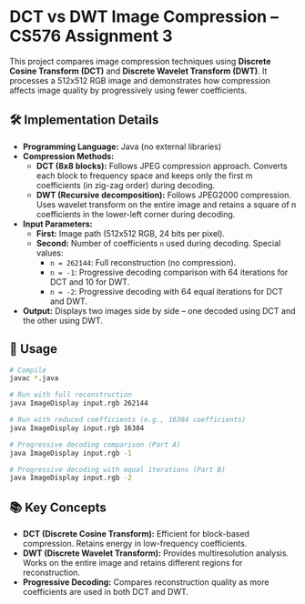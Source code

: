 
# DCT vs DWT Image Compression – CS576 Assignment 3

This project compares image compression techniques using **Discrete Cosine Transform (DCT)** and **Discrete Wavelet Transform (DWT)**. It processes a 512x512 RGB image and demonstrates how compression affects image quality by progressively using fewer coefficients.

## 🛠️ Implementation Details

- **Programming Language:** Java (no external libraries)
- **Compression Methods:**
  - **DCT (8x8 blocks):** Follows JPEG compression approach. Converts each block to frequency space and keeps only the first m coefficients (in zig-zag order) during decoding.
  - **DWT (Recursive decomposition):** Follows JPEG2000 compression. Uses wavelet transform on the entire image and retains a square of n coefficients in the lower-left corner during decoding.
- **Input Parameters:**
  - **First:** Image path (512x512 RGB, 24 bits per pixel).
  - **Second:** Number of coefficients `n` used during decoding. Special values:
    - `n = 262144`: Full reconstruction (no compression).
    - `n = -1`: Progressive decoding comparison with 64 iterations for DCT and 10 for DWT.
    - `n = -2`: Progressive decoding with 64 equal iterations for DCT and DWT.
- **Output:** Displays two images side by side – one decoded using DCT and the other using DWT.

## 📖 Usage
```bash
# Compile
javac *.java

# Run with full reconstruction
java ImageDisplay input.rgb 262144

# Run with reduced coefficients (e.g., 16384 coefficients)
java ImageDisplay input.rgb 16384

# Progressive decoding comparison (Part A)
java ImageDisplay input.rgb -1

# Progressive decoding with equal iterations (Part B)
java ImageDisplay input.rgb -2
```

## 📚 Key Concepts
- **DCT (Discrete Cosine Transform):** Efficient for block-based compression. Retains energy in low-frequency coefficients.
- **DWT (Discrete Wavelet Transform):** Provides multiresolution analysis. Works on the entire image and retains different regions for reconstruction.
- **Progressive Decoding:** Compares reconstruction quality as more coefficients are used in both DCT and DWT.
